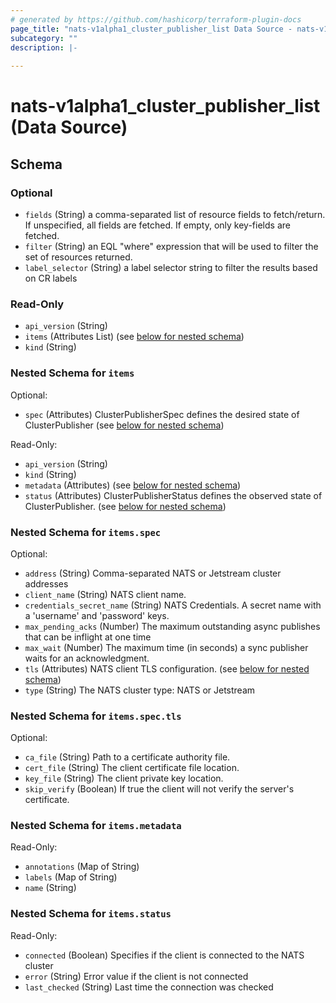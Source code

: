 ```yaml
---
# generated by https://github.com/hashicorp/terraform-plugin-docs
page_title: "nats-v1alpha1_cluster_publisher_list Data Source - nats-v1alpha1"
subcategory: ""
description: |-
  
---
```


# nats-v1alpha1_cluster_publisher_list (Data Source)





<!-- schema generated by tfplugindocs -->
## Schema

### Optional

- `fields` (String) a comma-separated list of resource fields to fetch/return.  If unspecified, all fields are fetched.  If empty, only key-fields are fetched.
- `filter` (String) an EQL "where" expression that will be used to filter the set of resources returned.
- `label_selector` (String) a label selector string to filter the results based on CR labels

### Read-Only

- `api_version` (String)
- `items` (Attributes List) (see [below for nested schema](#nestedatt--items))
- `kind` (String)

<a id="nestedatt--items"></a>
### Nested Schema for `items`

Optional:

- `spec` (Attributes) ClusterPublisherSpec defines the desired state of ClusterPublisher (see [below for nested schema](#nestedatt--items--spec))

Read-Only:

- `api_version` (String)
- `kind` (String)
- `metadata` (Attributes) (see [below for nested schema](#nestedatt--items--metadata))
- `status` (Attributes) ClusterPublisherStatus defines the observed state of ClusterPublisher. (see [below for nested schema](#nestedatt--items--status))

<a id="nestedatt--items--spec"></a>
### Nested Schema for `items.spec`

Optional:

- `address` (String) Comma-separated NATS or Jetstream cluster addresses
- `client_name` (String) NATS client name.
- `credentials_secret_name` (String) NATS Credentials. A secret name with a 'username' and 'password' keys.
- `max_pending_acks` (Number) The maximum outstanding async publishes that can be inflight at one time
- `max_wait` (Number) The maximum time (in seconds) a sync publisher waits for an acknowledgment.
- `tls` (Attributes) NATS client TLS configuration. (see [below for nested schema](#nestedatt--items--spec--tls))
- `type` (String) The NATS cluster type: NATS or Jetstream

<a id="nestedatt--items--spec--tls"></a>
### Nested Schema for `items.spec.tls`

Optional:

- `ca_file` (String) Path to a certificate authority file.
- `cert_file` (String) The client certificate file location.
- `key_file` (String) The client private key location.
- `skip_verify` (Boolean) If true the client will not verify the server's certificate.



<a id="nestedatt--items--metadata"></a>
### Nested Schema for `items.metadata`

Read-Only:

- `annotations` (Map of String)
- `labels` (Map of String)
- `name` (String)


<a id="nestedatt--items--status"></a>
### Nested Schema for `items.status`

Read-Only:

- `connected` (Boolean) Specifies if the client is connected to the NATS cluster
- `error` (String) Error value if the client is not connected
- `last_checked` (String) Last time the connection was checked
